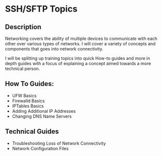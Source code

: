 # SSH/SFTP Topics

## Description

Networking covers the ability of multiple devices to communicate with each other over various types of networks. I will cover a variety of concepts and components that goes into network connectivity.

I will be splitting up training topics into quick How-to guides and more in depth guides with a focus of explaining a concept aimed towards a more technical person.

## How To Guides:
* UFW Basics
* Firewalld Basics
* IPTables Basics
* Adding Additional IP Addresses
* Changing DNS Name Servers


## Technical Guides
* Troubleshooting Loss of Network Connectivity
* Network Configuration Files
